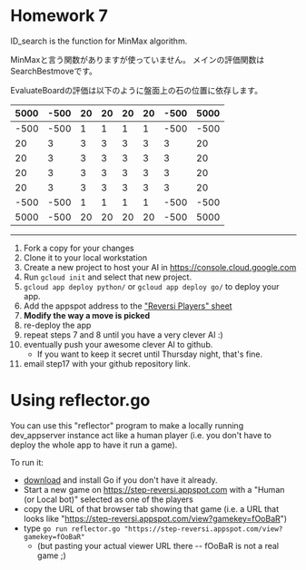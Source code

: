 # Homework 7

ID_search is the function for MinMax algorithm.

MinMaxと言う関数がありますが使っていません。
メインの評価関数はSearchBestmoveです。

EvaluateBoardの評価は以下のように盤面上の石の位置に依存します。

|5000|-500|20|20|20|20|-500|5000|
|---|---|---|---|---|---|---|---|
|-500|-500|1|1|1|1|-500|-500|
|20|3|3|3|3|3|3|20|
|20|3|3|3|3|3|3|20|
|20|3|3|3|3|3|3|20|
|20|3|3|3|3|3|3|20|
|-500|-500|1|1|1|1|-500|-500|
|5000|-500|20|20|20|20|-500|5000|







--------------------------------------------------------------------------------
1. Fork a copy for your changes
2. Clone it to your local workstation
3. Create a new project to host your AI in https://console.cloud.google.com
4. Run `gcloud init` and select that new project.
5. `gcloud app deploy python/` or `gcloud app deploy go/` to deploy your app.
6. Add the appspot address to the ["Reversi Players" sheet](https://docs.google.com/spreadsheets/d/1UaFboojs_saqX-B4f1rAXhun74eTMdAQToo6_mGKQPs/edit)
7. **Modify the way a move is picked**
8. re-deploy the app
9. repeat steps 7 and 8 until you have a very clever AI :)
10. eventually push your awesome clever AI to github.
    * If you want to keep it secret until Thursday night, that's fine.
11. email step17 with your github repository link.

# Using reflector.go

You can use this "reflector" program to make a locally running dev_appserver instance act like a human player (i.e. you don't have to deploy the whole app to have it run a game).

To run it:
* [download](https://golang.org/dl/) and install Go if you don't have it already.
* Start a new game on https://step-reversi.appspot.com with a "Human (or Local bot)" selected as one of the players
* copy the URL of that browser tab showing that game (i.e. a URL that looks like "https://step-reversi.appspot.com/view?gamekey=fOoBaR")
* type `go run reflector.go "https://step-reversi.appspot.com/view?gamekey=fOoBaR"`
    * (but pasting your actual viewer URL there -- fOoBaR is not a real game ;)
